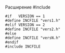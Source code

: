 
Расширение #include
```
#if   VERSION == 1
#define INCFILE "vers1.h"
#elif VERSION == 2
#define INCFILE "vers2.h"
#else
#define INCFILE "versN.h"
#endif
#include INCFILE
```
